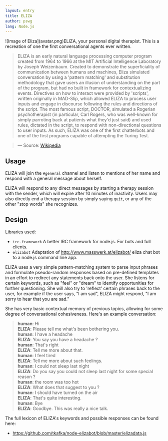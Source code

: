 ```yaml
---
layout: entry
title: ELIZA
author: pswg
lang: Node.js
---
```


<div style="float: left">
![Image of Eliza](avatar.png)
</div>

ELIZA, your personal digital therapist. This is a recreation of one the first conversational agents
ever written. 

> ELIZA is an early natural language processing computer program created from 1964 to 1966 at the
> MIT Artificial Intelligence Laboratory by Joseph Weizenbaum. Created to demonstrate the
> superficiality of communication between humans and machines, Eliza simulated conversation by
> using a 'pattern matching' and substitution methodology that gave users an illusion of
> understanding on the part of the program, but had no built in framework for contextualizing
> events. Directives on how to interact were provided by 'scripts', written originally in MAD-Slip,
> which allowed ELIZA to process user inputs and engage in discourse following the rules and
> directions of the script. The most famous script, DOCTOR, simulated a Rogerian psychotherapist
> (in particular, Carl Rogers, who was well-known for simply parroting back at patients what
> they'd just said) and used rules, dictated in the script, to respond with non-directional
> questions to user inputs. As such, ELIZA was one of the first chatterbots and one of the first
> programs capable of attempting the Turing Test.

> &mdash; Source: [Wikipedia](https://en.wikipedia.org/wiki/ELIZA)

## Usage

ELIZA will join the `#general` channel and listen to mentions of her name and respond with a
general message about herself.

ELIZA will respond to any direct messages by starting a therapy session with the sender, which
will expire after 10 minutes of inactivity. Users may also directly end a therapy session by
simply saying `quit`, or any of the other "stop words" she recognizes.

## Design

Libraries used:

- `irc-framework` A better IRC framework for node.js. For bots and full clients.
- `elizabot` Adaptation of http://www.masswerk.at/elizabot/ eliza chat bot to a node.js command
   line app.

ELIZA uses a very simple pattern-matching system to parse input phrases and formulate pseudo-random
responses based on pre-defined templates in an effort to redirect any statements back onto the
user. She listens for certain keywords, such as "feel" or "dream" to identify opportunities for
further questioning. She will also try to 'reflect' certain phrases back to the user, for example
if the user says, "I am sad", ELIZA might respond, "I am sorry to hear that you are sad."

She has very basic contextual memory of previous topics, allowing for some degree of conversational
cohesiveness. Here's an example conversation:

 > **human**: Hi  
 > **ELIZA**: Please tell me what's been bothering you.  
 > **human**: I have a headache  
 > **ELIZA**: You say you have a headache ?  
 > **human**: That's right  
 > **ELIZA**: Tell me more about that.  
 > **human**: I feel tired  
 > **ELIZA**: Tell me more about such feelings.  
 > **human**: I could not sleep last night  
 > **ELIZA**: Do you say you could not sleep last night for some special reason ?  
 > **human**: the room was too hot  
 > **ELIZA**: What does that suggest to you ?  
 > **human**: I should have turned on the air  
 > **ELIZA**: That's quite interesting.  
 > **human**: Bye  
 > **ELIZA**: Goodbye.  This was really a nice talk.

The full lexicon of ELIZA's keywords and possible responses can be found here:

 - https://github.com/tkafka/node-elizabot/blob/master/elizadata.js
